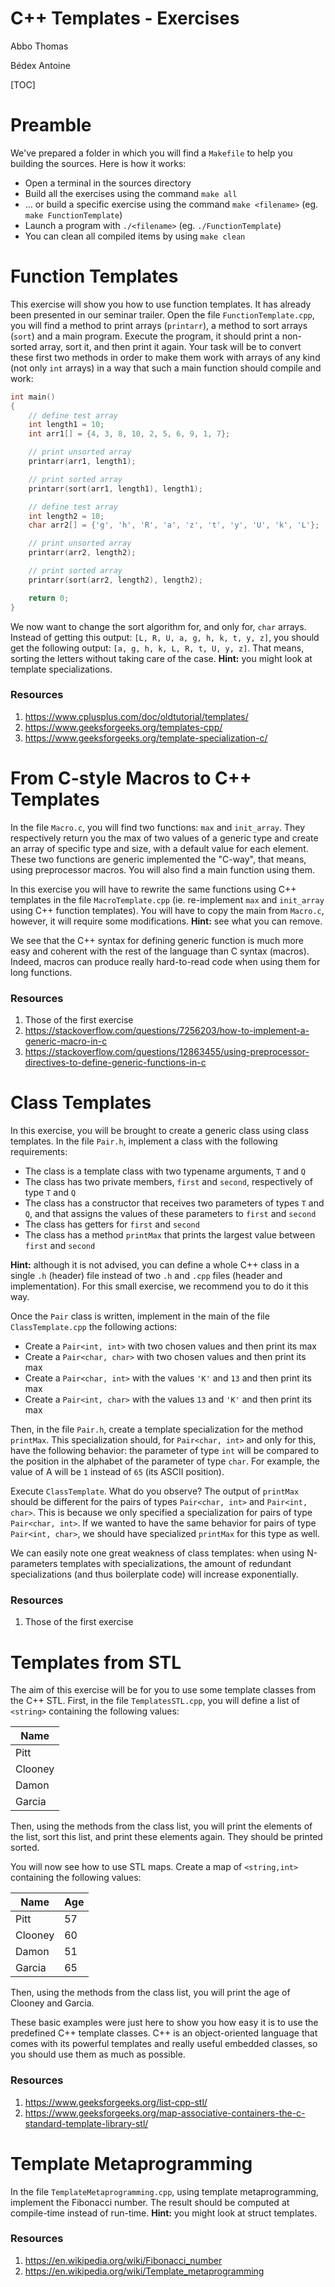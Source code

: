 # C++ Templates - Exercises
Abbo Thomas

Bédex Antoine

[TOC]

# Preamble

We've prepared a folder in which you will find a `Makefile` to help you building the sources. Here is how it works:

- Open a terminal in the sources directory
- Build all the exercises using the command `make all`
- ... or build a specific exercise using the command `make <filename>` (eg. `make FunctionTemplate`)
- Launch a program with `./<filename>` (eg. `./FunctionTemplate`)
- You can clean all compiled items by using `make clean`

# Function Templates

This exercise will show you how to use function templates. It has already been presented in our seminar trailer. Open the file `FunctionTemplate.cpp`, you will find a method to print arrays (`printarr`), a method to sort arrays (`sort`) and a main program. Execute the program, it should print a non-sorted array, sort it, and then print it again. Your task will be to convert these first two methods in order to make them work with arrays of any kind (not only `int` arrays) in a way that such a main function should compile and work:

```c++
int main()
{
    // define test array
    int length1 = 10;
    int arr1[] = {4, 3, 8, 10, 2, 5, 6, 9, 1, 7};

    // print unsorted array
    printarr(arr1, length1);

    // print sorted array
    printarr(sort(arr1, length1), length1);

    // define test array
    int length2 = 10;
    char arr2[] = {'g', 'h', 'R', 'a', 'z', 't', 'y', 'U', 'k', 'L'};

    // print unsorted array
    printarr(arr2, length2);

    // print sorted array
    printarr(sort(arr2, length2), length2);

    return 0;
}
```

We now want to change the sort algorithm for, and only for, `char` arrays. Instead of getting this output: `[L, R, U, a, g, h, k, t, y, z]`, you should get the following output: `[a, g, h, k, L, R, t, U, y, z]`. That means, sorting the letters without taking care of the case. **Hint:** you might look at template specializations.

### Resources

1. https://www.cplusplus.com/doc/oldtutorial/templates/
2. https://www.geeksforgeeks.org/templates-cpp/
3. https://www.geeksforgeeks.org/template-specialization-c/

# From C-style Macros to C++ Templates

In the file `Macro.c`, you will find two functions: `max` and `init_array`. They respectively return you the max of two values of a generic type and create an array of specific type and size, with a default value for each element. These two functions are generic implemented the "C-way", that means, using preprocessor macros. You will also find a main function using them.

In this exercise you will have to rewrite the same functions using C++ templates in the file `MacroTemplate.cpp` (ie. re-implement `max` and `init_array` using C++ function templates). You will have to copy the main from `Macro.c`, however, it will require some modifications. **Hint:** see what you can remove.

We see that the C++ syntax for defining generic function is much more easy and coherent with the rest of the language than C syntax (macros). Indeed, macros can produce really hard-to-read code when using them for long functions. 

### Resources

1. Those of the first exercise
2. https://stackoverflow.com/questions/7256203/how-to-implement-a-generic-macro-in-c
3. https://stackoverflow.com/questions/12863455/using-preprocessor-directives-to-define-generic-functions-in-c

# Class Templates

In this exercise, you will be brought to create a generic class using class templates. In the file `Pair.h`, implement a class with the following requirements:

- The class is a template class with two typename arguments, `T` and `Q`
- The class has two private members, `first` and `second`, respectively of type `T` and `Q`
- The class has a constructor that receives two parameters of types `T` and `Q`, and that assigns the values of these parameters to `first` and `second`
- The class has getters for `first` and `second`
- The class has a method `printMax` that prints the largest value between `first` and `second`

**Hint:** although it is not advised, you can define a whole C++ class in a single `.h` (header) file instead of two `.h` and `.cpp` files (header and implementation). For this small exercise, we recommend you to do it this way.

Once the `Pair` class is written, implement in the main of the file `ClassTemplate.cpp` the following actions:

- Create a `Pair<int, int>` with two chosen values and then print its max
- Create a `Pair<char, char>` with two chosen values and then print its max
- Create a `Pair<char, int>` with the values `'K'` and `13` and then print its max
- Create a `Pair<int, char>` with the values `13` and `'K'` and then print its max

Then, in the file `Pair.h`, create a template specialization for the method `printMax`. This specialization should, for `Pair<char, int>` and only for this, have the following behavior: the parameter of type `int` will be compared to the position in the alphabet of the parameter of type `char`. For example, the value of A will be `1` instead of `65` (its ASCII position).

Execute `ClassTemplate`. What do you observe? The output of `printMax` should be different for the pairs of types `Pair<char, int>` and `Pair<int, char>`. This is because we only specified a specialization for pairs of type `Pair<char, int>`. If we wanted to have the same behavior for pairs of type `Pair<int, char>`, we should have specialized `printMax` for this type as well.

We can easily note one great weakness of class templates: when using N-parameters templates with specializations, the amount of redundant specializations (and thus boilerplate code) will increase exponentially.

### Resources

1. Those of the first exercise

# Templates from STL

The aim of this exercise will be for you to use some template classes from the C++ STL. First, in the file `TemplatesSTL.cpp`, you will define a list of `<string>` containing the following values:

| Name    |
| ------- |
| Pitt    |
| Clooney |
| Damon   |
| Garcia  |

Then, using the methods from the class list, you will print the elements of the list, sort this list, and print these elements again. They should be printed sorted.

You will now see how to use STL maps. Create a map of `<string,int>` containing the following values:

| Name    | Age  |
| ------- | ---- |
| Pitt    | 57   |
| Clooney | 60   |
| Damon   | 51   |
| Garcia  | 65   |

Then, using the methods from the class list, you will print the age of Clooney and Garcia.

These basic examples were just here to show you how easy it is to use the predefined C++ template classes. C++ is an object-oriented language that comes with its powerful templates and really useful embedded classes, so you should use them as much as possible.

### Resources

1. https://www.geeksforgeeks.org/list-cpp-stl/
2. https://www.geeksforgeeks.org/map-associative-containers-the-c-standard-template-library-stl/

# Template Metaprogramming

In the file `TemplateMetaprogramming.cpp`, using template metaprogramming, implement the Fibonacci number. The result should be computed at compile-time instead of run-time. **Hint:** you might look at struct templates.

### Resources

1. https://en.wikipedia.org/wiki/Fibonacci_number
2. https://en.wikipedia.org/wiki/Template_metaprogramming

